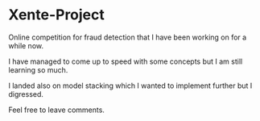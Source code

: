 # Xente-Project
Online competition for fraud detection that I have been working on for a while now.

I have managed to come up to speed with some concepts but I am still learning so much.

I landed also on model stacking which I wanted to implement further but I digressed.

Feel free to leave comments.
